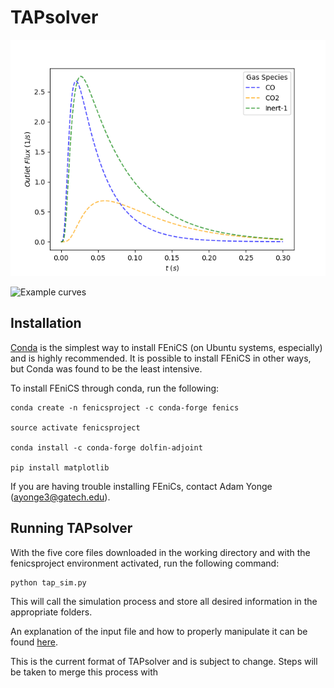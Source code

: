 # TAPsolver

![Example Flux Data](./docs/figures/flux_data.png)

![Example curves](./docs/figures/CO.gif)

## Installation

[Conda](https://docs.conda.io/projects/conda/en/latest/user-guide/install) is the simplest way to install FEniCS (on Ubuntu systems, especially) and is highly recommended. It is possible to install FEniCS in other ways, but Conda was found to be the least intensive.

To install FEniCS through conda, run the following:

	conda create -n fenicsproject -c conda-forge fenics

	source activate fenicsproject

	conda install -c conda-forge dolfin-adjoint

	pip install matplotlib

If you are having trouble installing FEniCs, contact Adam Yonge (ayonge3@gatech.edu).

## Running TAPsolver

With the five core files downloaded in the working directory and with the fenicsproject environment activated, run the following command:

	python tap_sim.py

This will call the simulation process and store all desired information in the appropriate folders. 

An explanation of the input file and how to properly manipulate it can be found [here](https://github.com/medford-group/TAPsolver/tree/master/docs/outline/input_file). 

This is the current format of TAPsolver and is subject to change. Steps will be taken to merge this process with 


